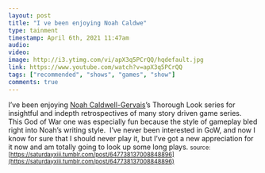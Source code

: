 ```yaml
---
layout: post
title: "I ve been enjoying Noah Caldwe"
type: tainment
timestamp: April 6th, 2021 11:47am
audio: 
video: 
image: http://i3.ytimg.com/vi/apX3q5PCrQQ/hqdefault.jpg
link: https://www.youtube.com/watch?v=apX3q5PCrQQ
tags: ["recommended", "shows", "games", "show"]
comments: true
---
```

I’ve been enjoying [Noah Caldwell-Gervais](https://www.youtube.com/user/broadcaststsatic)’s Thorough Look series for insightful and indepth retrospectives of many story driven game series.  This God of War one was especially fun because the style of gameplay bled right into Noah’s writing style.  I’ve never been interested in GoW, and now I know for sure that I should never play it, but I’ve got a new appreciation for it now and am totally going to look up some long plays.
<small>source: [https://saturdayxiii.tumblr.com/post/647738137008848896](https://saturdayxiii.tumblr.com/post/647738137008848896)</small>